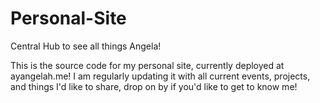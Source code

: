 # Personal-Site

Central Hub to see all things Angela!

This is the source code for my personal site, currently deployed at ayangelah.me! I am regularly updating it with
all current events, projects, and things I'd like to share, drop on by if you'd like to get to know me!
